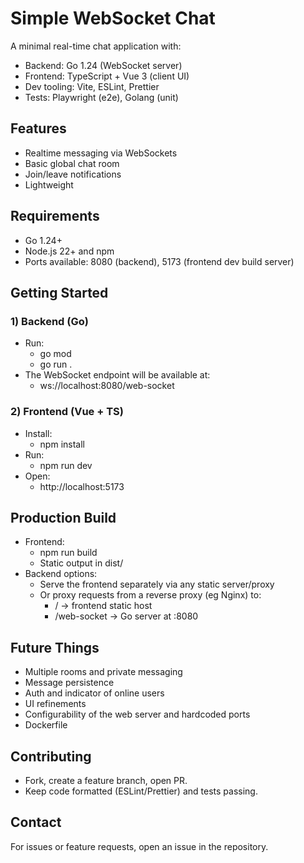 # Simple WebSocket Chat

A minimal real-time chat application with:
- Backend: Go 1.24 (WebSocket server)
- Frontend: TypeScript + Vue 3 (client UI)
- Dev tooling: Vite, ESLint, Prettier
- Tests: Playwright (e2e), Golang (unit)

## Features
- Realtime messaging via WebSockets
- Basic global chat room
- Join/leave notifications
- Lightweight

## Requirements
- Go 1.24+
- Node.js 22+ and npm
- Ports available: 8080 (backend), 5173 (frontend dev build server)

## Getting Started

### 1) Backend (Go)
- Run:
    - go mod
    - go run .
- The WebSocket endpoint will be available at:
    - ws://localhost:8080/web-socket

### 2) Frontend (Vue + TS)
- Install:
    - npm install
- Run:
    - npm run dev
- Open:
    - http://localhost:5173

## Production Build
- Frontend:
    - npm run build
    - Static output in dist/
- Backend options:
    - Serve the frontend separately via any static server/proxy
    - Or proxy requests from a reverse proxy (eg Nginx) to:
        - / -> frontend static host
        - /web-socket -> Go server at :8080

## Future Things

- Multiple rooms and private messaging
- Message persistence
- Auth and indicator of online users
- UI refinements
- Configurability of the web server and hardcoded ports
- Dockerfile

## Contributing

- Fork, create a feature branch, open PR.
- Keep code formatted (ESLint/Prettier) and tests passing.

## Contact

For issues or feature requests, open an issue in the repository.